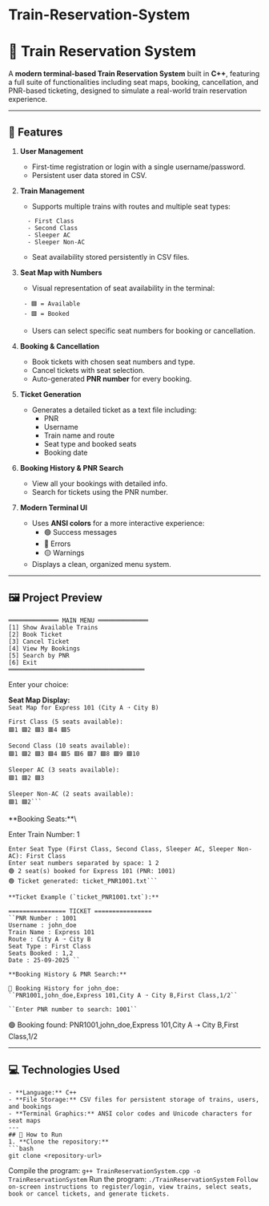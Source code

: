 # Train-Reservation-System

# 🚆 Train Reservation System

A **modern terminal-based Train Reservation System** built in **C++**, featuring a full suite of functionalities including seat maps, booking, cancellation, and PNR-based ticketing, designed to simulate a real-world train reservation experience.

---

## 🔹 Features

1. **User Management**  
   - First-time registration or login with a single username/password.  
   - Persistent user data stored in CSV.  

2. **Train Management**  
   - Supports multiple trains with routes and multiple seat types:  
   ```
     - First Class  
     - Second Class  
     - Sleeper AC  
     - Sleeper Non-AC
    ```
   - Seat availability stored persistently in CSV files.
   

3. **Seat Map with Numbers**  
   - Visual representation of seat availability in the terminal:  
    ```
     - 🟩 = Available  
     - 🟥 = Booked
    ``` 
   - Users can select specific seat numbers for booking or cancellation.  

4. **Booking & Cancellation**  
   - Book tickets with chosen seat numbers and type.  
   - Cancel tickets with seat selection.  
   - Auto-generated **PNR number** for every booking.  

5. **Ticket Generation**  
   - Generates a detailed ticket as a text file including:  
     - PNR  
     - Username  
     - Train name and route  
     - Seat type and booked seats  
     - Booking date  

6. **Booking History & PNR Search**  
   - View all your bookings with detailed info.  
   - Search for tickets using the PNR number.  

7. **Modern Terminal UI**  
   - Uses **ANSI colors** for a more interactive experience:  
     - 🟢 Success messages  
     - 🔴 Errors  
     - 🟡 Warnings  
   - Displays a clean, organized menu system.  

---
## 🖼️ Project Preview
```
══════════════ MAIN MENU ══════════════
[1] Show Available Trains
[2] Book Ticket
[3] Cancel Ticket
[4] View My Bookings
[5] Search by PNR
[6] Exit
══════════════════════════════════════
```
Enter your choice:

**Seat Map Display:**  
``Seat Map for Express 101 (City A ➝ City B)``
```
First Class (5 seats available):
🟩1 🟩2 🟩3 🟥4 🟩5

Second Class (10 seats available):
🟩1 🟩2 🟩3 🟩4 🟩5 🟥6 🟩7 🟩8 🟩9 🟩10

Sleeper AC (3 seats available):
🟩1 🟥2 🟩3

Sleeper Non-AC (2 seats available):
🟩1 🟩2```

```
\**Booking Seats:**\  


Enter Train Number: 1
```
Enter Seat Type (First Class, Second Class, Sleeper AC, Sleeper Non-AC): First Class
Enter seat numbers separated by space: 1 2
🟢 2 seat(s) booked for Express 101 (PNR: 1001)
🟢 Ticket generated: ticket_PNR1001.txt```

```
``**Ticket Example (`ticket_PNR1001.txt`):**``  


```
================ TICKET ================
``PNR Number : 1001
Username : john_doe
Train Name : Express 101
Route : City A ➝ City B
Seat Type : First Class
Seats Booked : 1,2
Date : 25-09-2025 ``
 ```
 ```
**Booking History & PNR Search:**  

📖 Booking History for john_doe:
``PNR1001,john_doe,Express 101,City A ➝ City B,First Class,1/2``

``Enter PNR number to search: 1001``
```
🟢 Booking found:
PNR1001,john_doe,Express 101,City A ➝ City B,First Class,1/2

---

## 💻 Technologies Used
```
- **Language:** C++  
- **File Storage:** CSV files for persistent storage of trains, users, and bookings  
- **Terminal Graphics:** ANSI color codes and Unicode characters for seat maps  
---
## 📝 How to Run
1. **Clone the repository:**  
```bash
git clone <repository-url>
```
Compile the program:
```g++ TrainReservationSystem.cpp -o TrainReservationSystem```
Run the program:
```./TrainReservationSystem```
``Follow on-screen instructions to register/login, view trains, select seats, book or cancel tickets, and generate tickets.``





